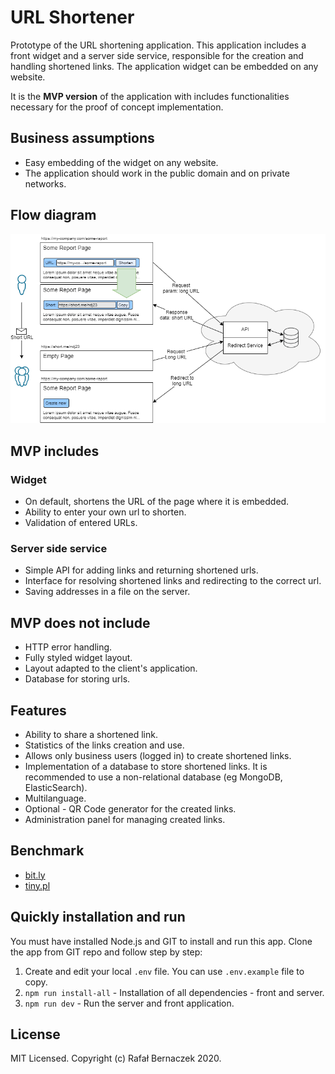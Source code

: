 # URL Shortener

Prototype of the URL shortening application. This application includes a front widget and a server side service, responsible for the creation and handling shortened links. The application widget can be embedded on any website.

It is the **MVP version** of the application with includes functionalities necessary for the proof of concept implementation.

## Business assumptions

-   Easy embedding of the widget on any website.
-   The application should work in the public domain and on private networks.

## Flow diagram

![Flow Diagram](doc/flow-diagram.png)

## MVP includes

### Widget

-   On default, shortens the URL of the page where it is embedded.
-   Ability to enter your own url to shorten.
-   Validation of entered URLs.

### Server side service

-   Simple API for adding links and returning shortened urls.
-   Interface for resolving shortened links and redirecting to the correct url.
-   Saving addresses in a file on the server.

## MVP does not include

-   HTTP error handling.
-   Fully styled widget layout.
-   Layout adapted to the client's application.
-   Database for storing urls.

## Features

-   Ability to share a shortened link.
-   Statistics of the links creation and use.
-   Allows only business users (logged in) to create shortened links.
-   Implementation of a database to store shortened links. It is recommended to use a non-relational database (eg MongoDB, ElasticSearch).
-   Multilanguage.
-   Optional - QR Code generator for the created links.
-   Administration panel for managing created links.

## Benchmark

-   [bit.ly](http://bit.ly)
-   [tiny.pl](http://tiny.pl)

## Quickly installation and run

You must have installed Node.js and GIT to install and run this app. Clone the app from GIT repo and follow step by step:

1. Create and edit your local `.env` file. You can use `.env.example` file to copy.
2. `npm run install-all` - Installation of all dependencies - front and server.
3. `npm run dev` - Run the server and front application.

## License

MIT Licensed. Copyright (c) Rafał Bernaczek 2020.
